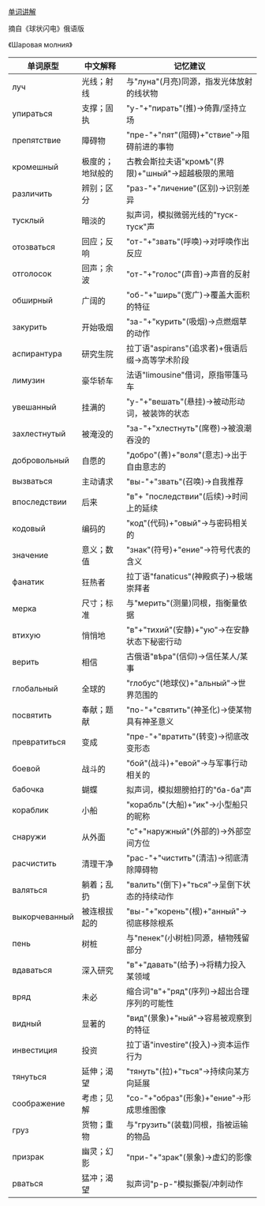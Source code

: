 [单词讲解](https://www.bilibili.com/audio/au4863635?type=1?type=6)

摘自《球状闪电》俄语版

《Шаровая молния》

| 单词原型          | 中文解释               | 记忆建议                                   |
|------------------|----------------------|------------------------------------------|
| луч             | 光线；射线            | 与"луна"(月亮)同源，指发光体放射的线状物    |
| упираться       | 支撑；固执            | "у-"+"пирать"(推)→倚靠/坚持立场            |
| препятствие     | 障碍物               | "пре-"+"пят"(阻碍)+"ствие"→阻碍前进的事物   |
| кромешный       | 极度的；地狱般的       | 古教会斯拉夫语"кромѣ"(界限)+"шный"→超越极限的黑暗 |
| различить       | 辨别；区分            | "раз-"+"личение"(区别)→识别差异            |
| тусклый         | 暗淡的               | 拟声词，模拟微弱光线的"туск-туск"声         |
| отозваться      | 回应；反响            | "от-"+"звать"(呼唤)→对呼唤作出反应          |
| отголосок       | 回声；余波            | "от-"+"голос"(声音)→声音的反射              |
| обширный        | 广阔的               | "об-"+"ширь"(宽广)→覆盖大面积的特征         |
| закурить        | 开始吸烟             | "за-"+"курить"(吸烟)→点燃烟草的动作         |
| аспирантура     | 研究生院             | 拉丁语"aspirans"(追求者)+俄语后缀→高等学术阶段 |
| лимузин         | 豪华轿车             | 法语"limousine"借词，原指带篷马车           |
| увешанный       | 挂满的               | "у-"+"вешать"(悬挂)→被动形动词，被装饰的状态  |
| захлестнутый     | 被淹没的             | "за-"+"хлестнуть"(席卷)→被浪潮吞没的        |
| добровольный    | 自愿的               | "добро"(善)+"воля"(意志)→出于自由意志的      |
| вызваться       | 主动请求             | "вы-"+"звать"(召唤)→自我推荐                |
| впоследствии    | 后来                | "в"+ "последствии"(后续)→时间上的延续        |
| кодовый         | 编码的               | "код"(代码)+"овый"→与密码相关的             |
| значение        | 意义；数值           | "знак"(符号)+"ение"→符号代表的含义          |
| фанатик         | 狂热者               | 拉丁语"fanaticus"(神殿疯子)→极端崇拜者       |
| мерка            | 尺寸；标准            | 与"мерить"(测量)同根，指衡量依据           |
| втихую           | 悄悄地               | "в"+"тихий"(安静)+"ую"→在安静状态下秘密行动 |
| верить           | 相信                | 古俄语"вѣра"(信仰)→信任某人/某事           |
| глобальный       | 全球的              | "глобус"(地球仪)+"альный"→世界范围的        |
| посвятить        | 奉献；题献           | "по-"+"святить"(神圣化)→使某物具有神圣意义  |
| превратиться     | 变成                | "пре-"+"вратить"(转变)→彻底改变形态         |
| боевой           | 战斗的              | "бой"(战斗)+"евой"→与军事行动相关的         |
| бабочка          | 蝴蝶                | 拟声词，模拟翅膀拍打的"ба-ба"声             |
| кораблик         | 小船                | "корабль"(大船)+"ик"→小型船只的昵称         |
| снаружи          | 从外面              | "с"+"наружный"(外部的)→外部空间方位         |
| расчистить       | 清理干净            | "рас-"+"чистить"(清洁)→彻底清除障碍物       |
| валяться         | 躺着；乱扔           | "валить"(倒下)+"ться"→呈倒下状态的持续动作  |
| выкорчеванный    | 被连根拔起的         | "вы-"+"корень"(根)+"анный"→彻底移除根系     |
| пень             | 树桩                | 与"пенек"(小树桩)同源，植物残留部分         |
| вдаваться         | 深入研究            | "в"+"давать"(给予)→将精力投入某领域         |
| вряд             | 未必                | 缩合词"в"+"ряд"(序列)→超出合理序列的可能性  |
| видный           | 显著的              | "вид"(景象)+"ный"→容易被观察到的特征        |
| инвестиция       | 投资                | 拉丁语"investire"(投入)→资本运作行为        |
| тянуться         | 延伸；渴望           | "тянуть"(拉)+"ться"→持续向某方向延展        |
| соображение      | 考虑；见解           | "со-"+"образ"(形象)+"ение"→形成思维图像     |
| груз             | 货物；重物            | 与"грузить"(装载)同根，指被运输的物品       |
| призрак          | 幽灵；幻影            | "при-"+"зрак"(景象)→虚幻的影像              |
| рваться          | 猛冲；渴望            | 拟声词"р-р-"模拟撕裂/冲刺动作                |